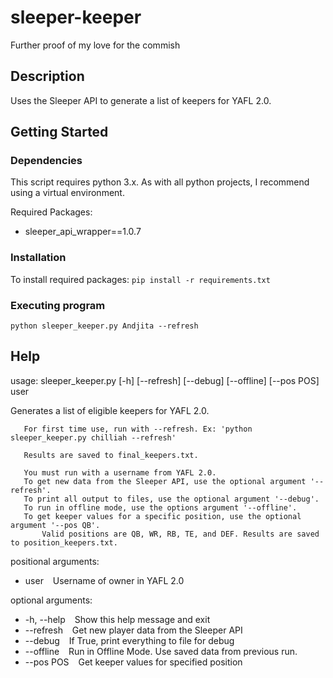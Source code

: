 # sleeper-keeper
Further proof of my love for the commish

## Description

Uses the Sleeper API to generate a list of keepers for YAFL 2.0.

## Getting Started

### Dependencies

This script requires python 3.x. As with all python projects, I recommend using a virtual environment.

Required Packages: 
* sleeper_api_wrapper==1.0.7

### Installation

To install required packages: ```pip install -r requirements.txt```

### Executing program

```
python sleeper_keeper.py Andjita --refresh
```

## Help

usage: sleeper_keeper.py [-h] [--refresh] [--debug] [--offline] [--pos POS]
                         user

Generates a list of eligible keepers for YAFL 2.0.

       For first time use, run with --refresh. Ex: 'python sleeper_keeper.py chilliah --refresh'

       Results are saved to final_keepers.txt.

       You must run with a username from YAFL 2.0.
       To get new data from the Sleeper API, use the optional argument '--refresh'.
       To print all output to files, use the optional argument '--debug'.
       To run in offline mode, use the options argument '--offline'.
       To get keeper values for a specific position, use the optional argument '--pos QB'.
           Valid positions are QB, WR, RB, TE, and DEF. Results are saved to position_keepers.txt.

positional arguments:
  * user &ensp; Username of owner in YAFL 2.0

optional arguments:
  * -h, --help &ensp; Show this help message and exit
  * --refresh &ensp; Get new player data from the Sleeper API
  * --debug &ensp; If True, print everything to file for debug
  * --offline &ensp; Run in Offline Mode. Use saved data from previous run.
  * --pos POS &ensp; Get keeper values for specified position
